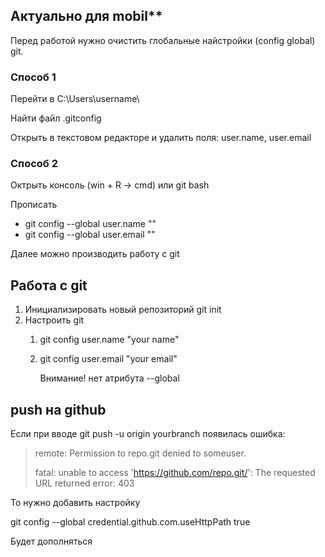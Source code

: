 ## Актуально для mobil**

Перед работой нужно очистить глобальные найстройки (config global) git.

### Способ 1 

Перейти в C:\Users\username\

Найти файл .gitconfig

Открыть в текстовом редакторе и удалить поля: user.name, user.email

### Способ 2

Октрыть консоль (win + R -> cmd) или git bash

Прописать

- git config --global user.name ""
- git config --global user.email ""

Далее можно производить работу с git

## Работа с git

1. Инициализировать новый репозиторий git init
2. Настроить git
   1. git config user.name "your name"
   2. git config user.email "your email"

       Внимание! нет атрибута --global



## push на github

Если при вводе git push -u origin yourbranch появилась ошибка:

> remote: Permission to repo.git denied to someuser.
>
> fatal: unable to access 'https://github.com/repo.git/':  The requested URL returned error: 403

То нужно добавить настройку

git config --global credential.github.com.useHttpPath true


Будет дополняться
